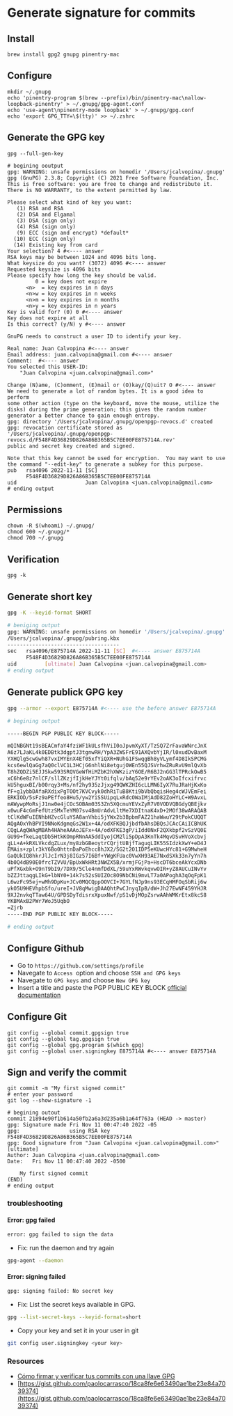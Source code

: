 # Generate signature for commits

## Install

```shell
brew install gpg2 gnupg pinentry-mac
```

## Configure
```shell
mkdir ~/.gnupg
echo 'pinentry-program $(brew --prefix)/bin/pinentry-mac\nallow-loopback-pinentry' > ~/.gnupg/gpg-agent.conf
echo 'use-agent\npinentry-mode loopback' > ~/.gnupg/gpg.conf
echo 'export GPG_TTY=\$(tty)' >> ~/.zshrc  
```

## Generate the GPG key
```shell
gpg --full-gen-key

# begining ooutput
gpg: WARNING: unsafe permissions on homedir '/Users/jcalvopina/.gnupg'
gpg (GnuPG) 2.3.8; Copyright (C) 2021 Free Software Foundation, Inc.
This is free software: you are free to change and redistribute it.
There is NO WARRANTY, to the extent permitted by law.

Please select what kind of key you want:
   (1) RSA and RSA
   (2) DSA and Elgamal
   (3) DSA (sign only)
   (4) RSA (sign only)
   (9) ECC (sign and encrypt) *default*
  (10) ECC (sign only)
  (14) Existing key from card
Your selection? 4 #<---- answer
RSA keys may be between 1024 and 4096 bits long.
What keysize do you want? (3072) 4096 #<---- answer
Requested keysize is 4096 bits
Please specify how long the key should be valid.
         0 = key does not expire
      <n>  = key expires in n days
      <n>w = key expires in n weeks
      <n>m = key expires in n months
      <n>y = key expires in n years
Key is valid for? (0) 0 #<---- answer
Key does not expire at all
Is this correct? (y/N) y #<---- answer

GnuPG needs to construct a user ID to identify your key.

Real name: Juan Calvopina #<---- answer
Email address: juan.calvopina@gmail.com #<---- answer
Comment:  #<---- answer
You selected this USER-ID:
    "Juan Calvopina <juan.calvopina@gmail.com>"

Change (N)ame, (C)omment, (E)mail or (O)kay/(Q)uit? O #<---- answer
We need to generate a lot of random bytes. It is a good idea to perform
some other action (type on the keyboard, move the mouse, utilize the
disks) during the prime generation; this gives the random number
generator a better chance to gain enough entropy.
gpg: directory '/Users/jcalvopina/.gnupg/openpgp-revocs.d' created
gpg: revocation certificate stored as '/Users/jcalvopina/.gnupg/openpgp-revocs.d/F548F4D36829D826A86B365B5C7EE00FE875714A.rev'
public and secret key created and signed.

Note that this key cannot be used for encryption.  You may want to use
the command "--edit-key" to generate a subkey for this purpose.
pub   rsa4096 2022-11-11 [SC]
      F548F4D36829D826A86B365B5C7EE00FE875714A
uid                      Juan Calvopina <juan.calvopina@gmail.com>
# ending output
```

## Permissions
```shell
chown -R $(whoami) ~/.gnupg/  
chmod 600 ~/.gnupg/*
chmod 700 ~/.gnupg
```

## Verification
```shell
gpg -k
```

## Generate short key
```sh
gpg -K --keyid-format SHORT

# beniging output
gpg: WARNING: unsafe permissions on homedir '/Users/jcalvopina/.gnupg'
/Users/jcalvopina/.gnupg/pubring.kbx
------------------------------------
sec   rsa4096/E875714A 2022-11-11 [SC]  #<---- answer E875714A
      F548F4D36829D826A86B365B5C7EE00FE875714A
uid         [ultimate] Juan Calvopina <juan.calvopina@gmail.com>
# ending output
```

## Generate publick GPG key
```sh
gpg --armor --export E875714A #<---- use the before answer E875714A

# begining output

-----BEGIN PGP PUBLIC KEY BLOCK-----

mQINBGNt19sBEACmfaY4fziWF1kULsfhViI0oJpvmXyXT/TzSQ7ZrFavaWNrcJnX
A6z7LJaKL4k0EDBtk3dgptJ3tgnwRH/YpA3ZWSFrE91AXQvbYjIR/l0xudDvBaxM
YXHQlg5cwGwh87vxIMYEnX4Ef05xfYiQXR+NUhG1FSwqgBh8yVLymf4D8IkSPCMG
kcs6ewlQaGg7aQ0clVC1L3HCjG6nhlNi8etgujOWEn55QJSVrhwZRuRvU9mlQvXb
T8hZQDZi5EJJSkw593SRQVGeWfHiMZbK2hXWKzizY6OE/R6BJ2nGG3lTPRckOwB5
xC6h6e8z7nlCF/sllZKzjfIjkHeYJYt0ifqlv/bAq52e9rYEv2oAK3oIfcxifrvc
kU5hguxBI/b00rqy3+Ms/nf2hy935zJjxg49QWKZHI6cLLMN6IyX7RuJRaHjKxKo
fF+g1ybbDAfaRXdixPgTOOt7KVCvyk0dhRiTuB8Kti9bVbQbqisHeg4cWJVEmFei
ERKIOD/5sFz9aPEffeo8Hu5/yw2YiSSUipqLxRdcOWaIMjAdD82ZoHYLC+W9AvxL
mAWywpMoRsjJ1nw0e4jCOcSOBAm03S3Zn5XQcmuYEVxZyR7V0VODVQBGdyQBEjkv
x0wuF4cGmFefUtzSMxTeYM07sv4BmUrAdvLltMe7XDItnaK4xD+2MOf38wARAQAB
tClKdWFuIENhbHZvcGluYSA8anVhbi5jYWx2b3BpbmFAZ21haWwuY29tPokCUQQT
AQgAOxYhBPVI9NNoKdgmqGs2W1x+4A/odXFKBQJjbdfbAhsDBQsJCAcCAiICBhUK
CQgLAgQWAgMBAh4HAheAAAoJEFx+4A/odXFKE3gP/iIdd0NxF2QXkbpf2vSzVQ0E
GU99+fkeLaqtDb5HtkKOmpRNnAA5ddIyojCM2li5pDpA3KnTk4MqvDSvHVoXcbvj
gLL+A+kRXLVkcdgZLux/my8zbGBeoytrCQrjtUBjfTagugLIK55SIdzkXwY+eD4J
EMAis+zplr3kY6Bo0httnDaPoEhcc8hJX2/SG2t2O1IDP5eKUwcHYc81+G9MwheH
GaQUkIQ8hkrJlJcIrN3j8IGz57I6Bf+YWgKFUac0VwXH93AE7NxdSXk33n7yYn7h
4b0Q4dB90E0frcTZVVU/BpUxWkHRt3NWZX5B/xrmjFGjPa+HscDT6bceAkYcxDNb
uPfXGxbk+O9nT9bI9/7DX9/5Cle4nmfDdXL/59uYxRWvkqvwOIR+yZ8AUCuINvYv
bZZJttaqgLIkG+lbNY0+14k7s52sSUIZOc8O9NbCNi9mvLT7a0APoghA3qOqFpK1
L6wzFc95ej+wMh9DpKu+JCv0MQCQppOOVCI+7GYLfNJp9ns93ECqHMFOqSbRij6w
ykO5U9HEVhpbSfo/ureI+JV8qMwigDAAQhtPwCJnyqIpB/dW+Jh27EwNF459YHJR
9XJ2nvkqTTaw64U/GPDSDyTdisrxXpuxNwf/pS1vDjMOpZsrwAAhWMKrEtx8kcS8
YKBMAxB2PWr7WoJ5UqbO
=Zjrb
-----END PGP PUBLIC KEY BLOCK-----

# ending output
```

## Configure Github

* Go to `https://github.com/settings/profile`
* Navegate to `Access `option and choose  `SSH and GPG keys`
* Navegate to `GPG keys` and choose `New GPG key`
* Insert a title and paste the PGP PUBLIC KEY BLOCK [official documentation](https://docs.github.com/en/authentication/managing-commit-signature-verification/adding-a-gpg-key-to-your-github-account)

## Configure Git
```shell
git config --global commit.gpgsign true
git config --global tag.gpgsign true
git config --global gpg.program $(which gpg)
git config --global user.signingkey E875714A #<---- answer E875714A
```

## Sign and verify the commit
```shell
git commit -m "My first signed commit"
# enter your password
git log --show-signature -1

# begining outout
commit 21894e90f1b614a50fb2a6a3d235a6b1a64f763a (HEAD -> master)
gpg: Signature made Fri Nov 11 00:47:40 2022 -05
gpg:                using RSA key F548F4D36829D826A86B365B5C7EE00FE875714A
gpg: Good signature from "Juan Calvopina <juan.calvopina@gmail.com>" [ultimate]
Author: Juan Calvopina <juan.calvopina@gmail.com>
Date:   Fri Nov 11 00:47:40 2022 -0500

    My first signed commit
(END)
# ending output
```


### troubleshooting

#### Error: gpg failed
```sh
error: gpg failed to sign the data
``` 
 
* Fix: run the daemon and try again
 ```sh
 gpg-agent --daemon
```

#### Error: signing failed
```sh
gpg: signing failed: No secret key
```

* Fix: List the secret keys available in GPG.
```sh
gpg --list-secret-keys --keyid-format=short
```
* Copy your key and set it in your user in git
```sh
git config user.signingkey <your key>
```

### Resources
* [Cómo firmar y verificar tus commits con una llave GPG](https://platzi.com/blog/como-firmar-y-verificar-tus-commits-con-una-llave-gpg/)
* [https://gist.github.com/paolocarrasco/18ca8fe6e63490ae1be23e84a7039374](https://gist.github.com/paolocarrasco/18ca8fe6e63490ae1be23e84a7039374)
